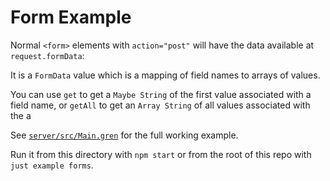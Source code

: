 # Form Example

Normal `<form>` elements with `action="post"` will have the data available at `request.formData`:

It is a `FormData` value which is a mapping of field names to arrays of values.

You can use `get` to get a `Maybe String` of the first value associated with a field name,
or `getAll` to get an `Array String` of all values associated with the a 

See [`server/src/Main.gren`](server/src/Main.gren) for the full working example.

Run it from this directory with `npm start`
or from the root of this repo with `just example forms`.

